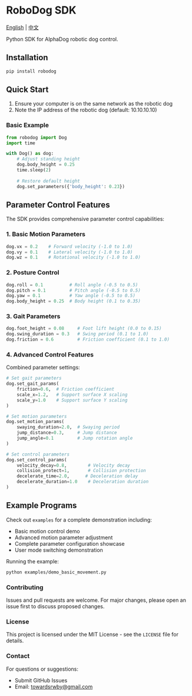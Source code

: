 # RoboDog SDK

[English](README.md) | [中文](README_zh.md)

Python SDK for AlphaDog robotic dog control.

## Installation

```bash
pip install robodog
```

## Quick Start

1. Ensure your computer is on the same network as the robotic dog
2. Note the IP address of the robotic dog (default: 10.10.10.10)

### Basic Example

```python
from robodog import Dog
import time

with Dog() as dog:
    # Adjust standing height
    dog.body_height = 0.25
    time.sleep(2)
    
    # Restore default height
    dog.set_parameters({'body_height': 0.23})
```

## Parameter Control Features

The SDK provides comprehensive parameter control capabilities:

### 1. Basic Motion Parameters

```python
dog.vx = 0.2    # Forward velocity (-1.0 to 1.0)
dog.vy = 0.1    # Lateral velocity (-1.0 to 1.0)
dog.wz = 0.1    # Rotational velocity (-1.0 to 1.0)
```

### 2. Posture Control

```python
dog.roll = 0.1          # Roll angle (-0.5 to 0.5)
dog.pitch = 0.1         # Pitch angle (-0.5 to 0.5)
dog.yaw = 0.1           # Yaw angle (-0.5 to 0.5)
dog.body_height = 0.25  # Body height (0.1 to 0.35)
```

### 3. Gait Parameters

```python
dog.foot_height = 0.08     # Foot lift height (0.0 to 0.15)
dog.swing_duration = 0.3   # Swing period (0.1 to 1.0)
dog.friction = 0.6         # Friction coefficient (0.1 to 1.0)
```

### 4. Advanced Control Features

Combined parameter settings:

```python
# Set gait parameters
dog.set_gait_params(
    friction=0.6,  # Friction coefficient
    scale_x=1.2,   # Support surface X scaling
    scale_y=1.0    # Support surface Y scaling
)

# Set motion parameters
dog.set_motion_params(
    swaying_duration=2.0,  # Swaying period
    jump_distance=0.3,     # Jump distance
    jump_angle=0.1         # Jump rotation angle
)

# Set control parameters
dog.set_control_params(
    velocity_decay=0.8,        # Velocity decay
    collision_protect=1,       # Collision protection
    decelerate_time=2.0,      # Deceleration delay
    decelerate_duration=1.0    # Deceleration duration
)
```

## Example Programs

Check out `examples` for a complete demonstration including:

- Basic motion control demo
- Advanced motion parameter adjustment
- Complete parameter configuration showcase
- User mode switching demonstration

Running the example:

```bash
python examples/demo_basic_movement.py
```

### Contributing

Issues and pull requests are welcome. For major changes, please open an issue first to discuss proposed changes.

### License

This project is licensed under the MIT License - see the `LICENSE` file for details.

### Contact

For questions or suggestions:

- Submit GitHub Issues
- Email: <towardsrwby@gmail.com>
